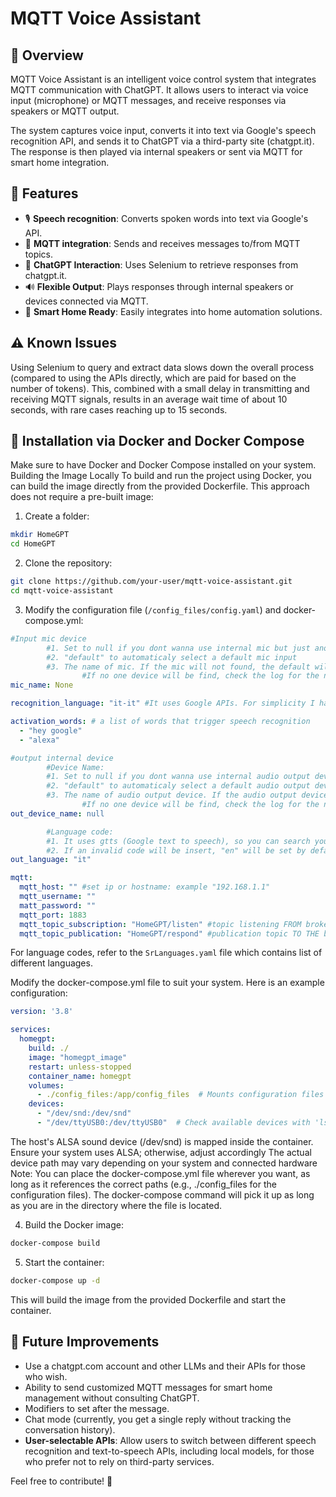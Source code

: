 # MQTT Voice Assistant

## 📌 Overview
MQTT Voice Assistant is an intelligent voice control system that integrates MQTT communication with ChatGPT. It allows users to interact via voice input (microphone) or MQTT messages, and receive responses via speakers or MQTT output.

The system captures voice input, converts it into text via Google's speech recognition API, and sends it to ChatGPT via a third-party site (chatgpt.it).
The response is then played via internal speakers or sent via MQTT for smart home integration.

## 🚀 Features
- 🎙️ **Speech recognition**: Converts spoken words into text via Google's API.
- 🔗 **MQTT integration**: Sends and receives messages to/from MQTT topics.
- 💬 **ChatGPT Interaction**: Uses Selenium to retrieve responses from chatgpt.it.
- 🔊 **Flexible Output**: Plays responses through internal speakers or devices connected via MQTT.
- 🏡 **Smart Home Ready**: Easily integrates into home automation solutions.

## ⚠️ Known Issues
Using Selenium to query and extract data slows down the overall process (compared to using the APIs directly, which are paid for based on the number of tokens). This, combined with a small delay in transmitting and receiving MQTT signals, results in an average wait time of about 10 seconds, with rare cases reaching up to 15 seconds.

## 🔧 Installation via Docker and Docker Compose
Make sure to have Docker and Docker Compose installed on your system.
Building the Image Locally
To build and run the project using Docker, you can build the image directly from the provided Dockerfile. This approach does not require a pre-built image:

1. Create a folder:
```bash
mkdir HomeGPT
cd HomeGPT
```
2. Clone the repository:
```bash
git clone https://github.com/your-user/mqtt-voice-assistant.git
cd mqtt-voice-assistant
```
3. Modify the configuration file (`/config_files/config.yaml`) and docker-compose.yml:
```yaml
#Input mic device
        #1. Set to null if you dont wanna use internal mic but just another device that comunicate with MQTT
        #2. "default" to automaticaly select a default mic input
        #3. The name of mic. If the mic will not found, the default will be used.
                #If no one device will be find, check the log for the names list of devices available
mic_name: None    

recognition_language: "it-it" #It uses Google APIs. For simplicity I have added a code list for the various languages in SrLanguages.ywaml: RecognitionLanguageCode.

activation_words: # a list of words that trigger speech recognition
  - "hey google"
  - "alexa"   

#output internal device
        #Device Name:
        #1. Set to null if you dont wanna use internal audio output device but just another device that comunicate with MQTT
        #2. "default" to automaticaly select a default audio output device
        #3. The name of audio output device. If the audio output device will not found, the default will be used.
                #If no one device will be find, check the log for the names list of devices available
out_device_name: null

        #Language code:
        #1. It uses gtts (Google text to speech), so you can search your language code.
        #2. If an invalid code will be insert, "en" will be set by default. For simplicity I have added a code list for the various languages in SrLanguages.yaml: OutLanguageCode.
out_language: "it"

mqtt:    
  mqtt_host: "" #set ip or hostname: example "192.168.1.1" 
  mqtt_username: ""
  matt_password: ""
  mqtt_port: 1883
  mqtt_topic_subscription: "HomeGPT/listen" #topic listening FROM broker
  mqtt_topic_publication: "HomeGPT/respond" #publication topic TO THE broker
```
For language codes, refer to the `SrLanguages.yaml` file which contains list of different languages.

Modify the docker-compose.yml file to suit your system. Here is an example configuration:
```yml
version: '3.8'

services:
  homegpt:
    build: ./ 
    image: "homegpt_image"
    restart: unless-stopped
    container_name: homegpt
    volumes:
      - ./config_files:/app/config_files  # Mounts configuration files for persistence
    devices:
      - "/dev/snd:/dev/snd"  
      - "/dev/ttyUSB0:/dev/ttyUSB0"  # Check available devices with 'ls /dev/ttyUSB*'
```
The host's ALSA sound device (/dev/snd) is mapped inside the container. Ensure your system uses ALSA; otherwise, adjust accordingly
The actual device path may vary depending on your system and connected hardware
Note: You can place the docker-compose.yml file wherever you want, as long as it references the correct paths (e.g., ./config_files for the configuration files). The docker-compose command will pick it up as long as you are in the directory where the file is located.

4. Build the Docker image:
```bash
docker-compose build 
```
5. Start the container:
```bash
docker-compose up -d
```
This will build the image from the provided Dockerfile and start the container.

## 🤖 Future Improvements
- Use a chatgpt.com account and other LLMs and their APIs for those who wish.
- Ability to send customized MQTT messages for smart home management without consulting ChatGPT.
- Modifiers to set after the message.
- Chat mode (currently, you get a single reply without tracking the conversation history).
- **User-selectable APIs**: Allow users to switch between different speech recognition and text-to-speech APIs, including local models, for those who prefer not to rely on third-party services.

Feel free to contribute! 🎉
